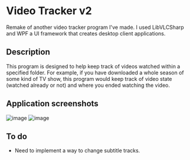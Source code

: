 # Video Tracker v2
Remake of another video tracker program I've made. I used LibVLCSharp and WPF a UI framework that creates desktop client applications.
## Description
This program is designed to help keep track of videos watched within a specified folder. For example, if you have downloaded a whole season of some kind of TV show, this program would keep track of video state (watched already or not) and where you ended watching the video.
## Application screenshots
![image](https://drive.google.com/uc?export=view&id=18uHMWe1us6gJPMDoJx-5nqsJT5JgI2nl)
![image](https://drive.google.com/uc?export=view&id=109mVwe4FZeAIIxYKWzyBP7f2K1KfGQLm)
## To do
* Need to implement a way to change subtitle tracks.
